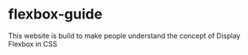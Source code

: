 # flexbox-guide
This website is build to make people understand the concept of  Display Flexbox in CSS
